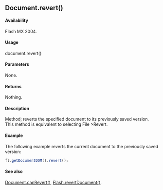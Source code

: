 ## Document.revert()

#### Availability

Flash MX 2004.

#### Usage

document.revert()

#### Parameters

None.

#### Returns

Nothing.

#### Description

Method; reverts the specified document to its previously saved version. This method is equivalent to selecting File >Revert.

#### Example

The following example reverts the current document to the previously saved version:

```javascript
fl.getDocumentDOM().revert();
```

#### See also

[Document.canRevert()](../Document_object/Document26.md), [Flash.revertDocument()](../Flash_object_/Flash61.md).
